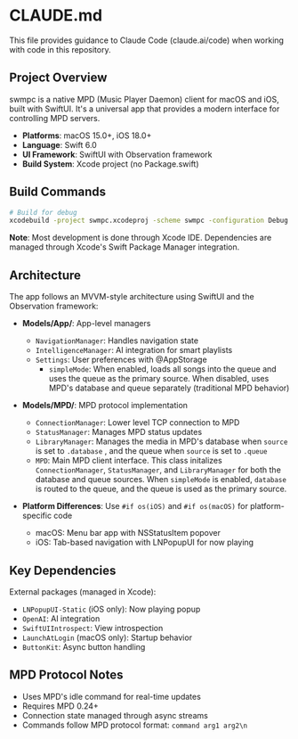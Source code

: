 # CLAUDE.md

This file provides guidance to Claude Code (claude.ai/code) when working with code in this repository.

## Project Overview

swmpc is a native MPD (Music Player Daemon) client for macOS and iOS, built with SwiftUI. It's a universal app that provides a modern interface for controlling MPD servers.

- **Platforms**: macOS 15.0+, iOS 18.0+
- **Language**: Swift 6.0
- **UI Framework**: SwiftUI with Observation framework
- **Build System**: Xcode project (no Package.swift)

## Build Commands

```bash
# Build for debug
xcodebuild -project swmpc.xcodeproj -scheme swmpc -configuration Debug
```

**Note**: Most development is done through Xcode IDE. Dependencies are managed through Xcode's Swift Package Manager integration.

## Architecture

The app follows an MVVM-style architecture using SwiftUI and the Observation framework:

- **Models/App/**: App-level managers
  - `NavigationManager`: Handles navigation state
  - `IntelligenceManager`: AI integration for smart playlists
  - `Settings`: User preferences with @AppStorage
    - `simpleMode`: When enabled, loads all songs into the queue and uses the queue as the primary source. When disabled, uses MPD's database and queue separately (traditional MPD behavior)

- **Models/MPD/**: MPD protocol implementation
  - `ConnectionManager`: Lower level TCP connection to MPD
  - `StatusManager`: Manages MPD status updates
  - `LibraryManager`: Manages the media in MPD's database when `source` is set to `.database` , and the queue when `source` is set to `.queue`
  - `MPD`: Main MPD client interface. This class initalizes `ConnectionManager`, `StatusManager`, and `LibraryManager` for both the database and queue sources. When `simpleMode` is enabled, `database` is routed to the queue, and the queue is used as the primary source.

- **Platform Differences**: Use `#if os(iOS)` and `#if os(macOS)` for platform-specific code
  - macOS: Menu bar app with NSStatusItem popover
  - iOS: Tab-based navigation with LNPopupUI for now playing

## Key Dependencies

External packages (managed in Xcode):
- `LNPopupUI-Static` (iOS only): Now playing popup
- `OpenAI`: AI integration
- `SwiftUIIntrospect`: View introspection
- `LaunchAtLogin` (macOS only): Startup behavior
- `ButtonKit`: Async button handling

## MPD Protocol Notes

- Uses MPD's idle command for real-time updates
- Requires MPD 0.24+
- Connection state managed through async streams
- Commands follow MPD protocol format: `command arg1 arg2\n`

